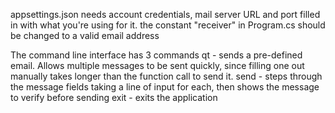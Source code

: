appsettings.json needs account credentials, mail server URL and port filled in with what you're using for it.
the constant "receiver" in Program.cs should be changed to a valid email address

The command line interface has 3 commands
qt - sends a pre-defined email. Allows multiple messages to be sent quickly, since filling one out manually takes longer than the function call to send it.
send - steps through the message fields taking a line of input for each, then shows the message to verify before sending
exit - exits the application
